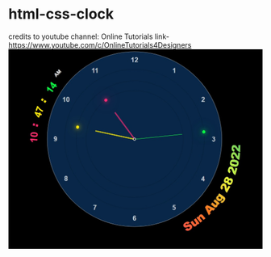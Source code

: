# html-css-clock


credits to youtube channel: Online Tutorials 
link- https://www.youtube.com/c/OnlineTutorials4Designers
![clock](https://raw.githubusercontent.com/altaf171/html-css-clock/main/preview-clock-image.jpeg)
